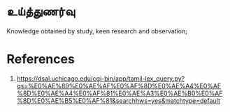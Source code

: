 # உய்த்துணர்வு

Knowledge obtained by study, keen research and observation;

# References
1. https://dsal.uchicago.edu/cgi-bin/app/tamil-lex_query.py?qs=%E0%AE%89%E0%AE%AF%E0%AF%8D%E0%AE%A4%E0%AF%8D%E0%AE%A4%E0%AF%81%E0%AE%A3%E0%AE%B0%E0%AF%8D%E0%AE%B5%E0%AF%81&searchhws=yes&matchtype=default
